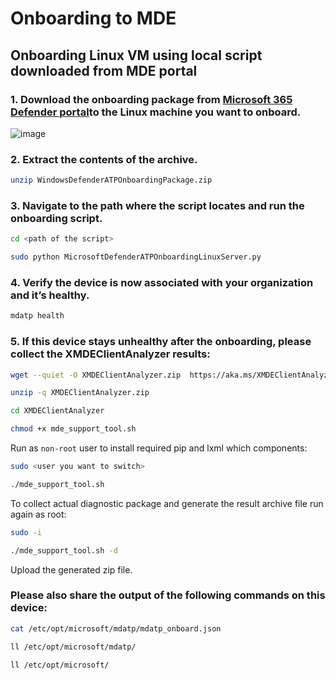 # Onboarding to MDE

## Onboarding Linux VM using local script downloaded from MDE portal

### 1. Download the onboarding package from [Microsoft 365 Defender portal](security.microsoft.com)to the Linux machine you want to onboard.
![image](https://github.com/guguji666666/GJS-MDE/assets/96930989/1be863b9-3c31-4068-9909-ece5711ee900)


### 2. Extract the contents of the archive.
```sh
unzip WindowsDefenderATPOnboardingPackage.zip
```

### 3. Navigate to the path where the script locates and run the onboarding script.
```sh
cd <path of the script>
```
```sh
sudo python MicrosoftDefenderATPOnboardingLinuxServer.py
```

### 4. Verify the device is now associated with your organization and it’s healthy.
```sh
mdatp health
```

### 5. If this device stays unhealthy after the onboarding, please collect the XMDEClientAnalyzer results:
```sh
wget --quiet -O XMDEClientAnalyzer.zip  https://aka.ms/XMDEClientAnalyzer
```
```sh
unzip -q XMDEClientAnalyzer.zip
```
```sh
cd XMDEClientAnalyzer
```
```sh
chmod +x mde_support_tool.sh
```

Run as `non-root` user to install required pip and lxml which components: 
```sh
sudo <user you want to switch>
```
```sh
./mde_support_tool.sh
```

To collect actual diagnostic package and generate the result archive file run again as root: 
```sh
sudo -i
```
```sh
./mde_support_tool.sh -d
```

Upload the generated zip file.

### Please also share the output of the following commands on this device:
```sh
cat /etc/opt/microsoft/mdatp/mdatp_onboard.json
```
```sh
ll /etc/opt/microsoft/mdatp/
```
```sh
ll /etc/opt/microsoft/
```
